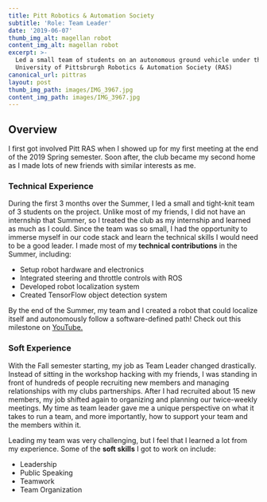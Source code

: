 ```yaml
---
title: Pitt Robotics & Automation Society
subtitle: 'Role: Team Leader'
date: '2019-06-07'
thumb_img_alt: magellan robot
content_img_alt: magellan robot
excerpt: >-
  Led a small team of students on an autonomous ground vehicle under the
  University of Pittsbrurgh Robotics & Automation Society (RAS)
canonical_url: pittras
layout: post
thumb_img_path: images/IMG_3967.jpg
content_img_path: images/IMG_3967.jpg
---
```

## Overview

I first got involved Pitt RAS when I showed up for my first meeting at the end of the 2019 Spring semester. Soon after, the club became my second home as I made lots of new friends with similar interests as me.

### Technical Experience

During the first 3 months over the Summer, I led a small and tight-knit team of 3 students on the project. Unlike most of my friends, I did not have an internship that Summer, so I treated the club as my internship and learned as much as I could. Since the team was so small, I had the opportunity to immerse myself in our code stack and learn the technical skills I would need to be a good leader. I made most of my **technical contributions** in the Summer, including:

*   Setup robot hardware and electronics
*   Integrated steering and throttle controls with ROS
*   Developed robot localization system
*   Created TensorFlow object detection system

By the end of the Summer, my team and I created a robot that could localize itself and autonomously follow a software-defined path! Check out this milestone on [YouTube.](https://www.youtube.com/watch?v=kj7x4HNcMWw)

### Soft Experience

With the Fall semester starting, my job as Team Leader changed drastically. Instead of sitting in the workshop hacking with my friends, I was standing in front of hundreds of people recruiting new members and managing relationships with my clubs partnerships. After I had recruited about 15 new members, my job shifted again to organizing and planning our twice-weekly meetings. My time as team leader gave me a unique perspective on what it takes to run a team, and more importantly, how to support your team and the members within it.

Leading my team was very challenging, but I feel that I learned a lot from my experience. Some of the **soft skills** I got to work on include:

*   Leadership 
*   Public Speaking
*   Teamwork
*   Team Organization
